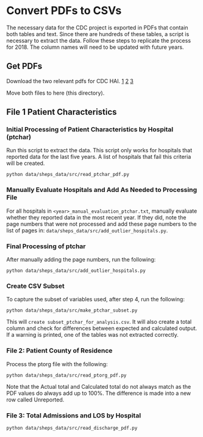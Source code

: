 # Convert PDFs to CSVs

The necessary data for the CDC project is exported in PDFs that contain both tables and text. Since there are hundreds of these tables, a script is necessary to extract the data. Follow these steps to replicate the process for 2018. The column names will need to be updated with future years.

## Get PDFs

Download the two relevant pdfs for CDC HAI. [1](https://www.shepscenter.unc.edu/wp-content/uploads/2020/05/ptchar_all_and_by_hosp_2018_and.pdf) [2](https://www.shepscenter.unc.edu/wp-content/uploads/2020/05/ptorg_pt_res_by_hosp_2018.pdf) [3](https://www.shepscenter.unc.edu/wp-content/uploads/2020/05/discharge_all_and_by_hosp_2018_and.pdf)

Move both files to here (this directory).

## File 1 Patient Characteristics

### Initial Processing of Patient Characteristics by Hospital (ptchar)

Run this script to extract the data. This script only works for hospitals that reported data for the last five years. A list of hospitals that fail this criteria will be created.

```
python data/sheps_data/src/read_ptchar_pdf.py
```

### Manually Evaluate Hospitals and Add As Needed to Processing File


For all hospitals in `<year>_manual_evaluation_ptchar.txt`, manually evaluate whether they reported data in the most recent year. If they did, note the page numbers that were not processed and add these page numbers to the list of pages in: `data/sheps_data/src/add_outlier_hospitals.py`.

### Final Processing of ptchar

After manually adding the page numbers, run the following:

```
python data/sheps_data/src/add_outlier_hospitals.py
```

### Create CSV Subset

To capture the subset of variables used, after step 4, run the following:

```
python data/sheps_data/src/make_ptchar_subset.py
```

This will `create subset_ptchar_for_analysis.csv`. It will also create a total column and check for differences between expected and calculated output. If a warning is printed, one of the tables was not extracted correctly.

### File 2: Patient County of Residence

Process the ptorg file with the following:

```
python data/sheps_data/src/read_ptorg_pdf.py
```

Note that the Actual total and Calculated total do not always match as the PDF values do always add up to 100%. The difference is made into a new row called Unreported.


### File 3: Total Admissions and LOS by Hospital

```
python data/sheps_data/src/read_discharge_pdf.py
```



